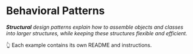# Behavioral Patterns

_**Structural** design patterns explain how to assemble objects and classes into larger structures, while keeping these structures flexible and efficient._

👆 Each example contains its own README and instructions.